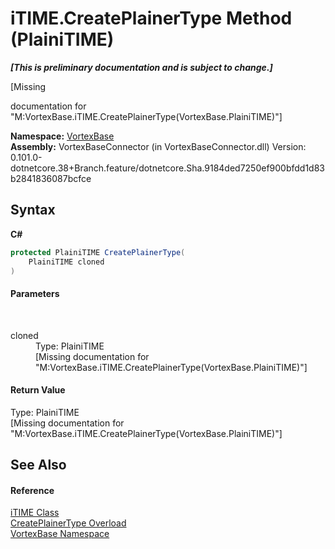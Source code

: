 # iTIME.CreatePlainerType Method (PlainiTIME)
 _**\[This is preliminary documentation and is subject to change.\]**_

\[Missing <summary> documentation for "M:VortexBase.iTIME.CreatePlainerType(VortexBase.PlainiTIME)"\]

**Namespace:**&nbsp;<a href="N_VortexBase.md">VortexBase</a><br />**Assembly:**&nbsp;VortexBaseConnector (in VortexBaseConnector.dll) Version: 0.101.0-dotnetcore.38+Branch.feature/dotnetcore.Sha.9184ded7250ef900bfdd1d83b2841836087bcfce

## Syntax

**C#**<br />
``` C#
protected PlainiTIME CreatePlainerType(
	PlainiTIME cloned
)
```


#### Parameters
&nbsp;<dl><dt>cloned</dt><dd>Type: PlainiTIME<br />\[Missing <param name="cloned"/> documentation for "M:VortexBase.iTIME.CreatePlainerType(VortexBase.PlainiTIME)"\]</dd></dl>

#### Return Value
Type: PlainiTIME<br />\[Missing <returns> documentation for "M:VortexBase.iTIME.CreatePlainerType(VortexBase.PlainiTIME)"\]

## See Also


#### Reference
<a href="T_VortexBase_iTIME.md">iTIME Class</a><br /><a href="Overload_VortexBase_iTIME_CreatePlainerType.md">CreatePlainerType Overload</a><br /><a href="N_VortexBase.md">VortexBase Namespace</a><br />